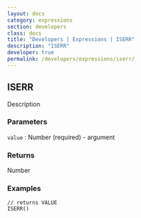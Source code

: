 ```yaml
---
layout: docs
category: expressions
section: developers
class: docs
title: "Developers | Expressions | ISERR"
description: "ISERR"
developer: true
permalink: /developers/expressions/iserr/
---
```


## ISERR

Description

### Parameters
`value` : Number (required) - argument

### Returns
Number

### Examples
```
// returns VALUE
ISERR()
```